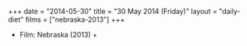 +++
date = "2014-05-30"
title = "30 May 2014 (Friday)"
layout = "daily-diet"
films = ["nebraska-2013"]
+++


* Film: Nebraska (2013) +
